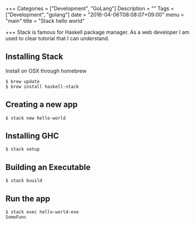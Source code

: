 +++
Categories = ["Development", "GoLang"]
Description = ""
Tags = ["Development", "golang"]
date = "2016-04-06T08:08:07+09:00"
menu = "main"
title = "Stack hello world"

+++
Stack is famous for Haskell package manager. 
As a web developer I am used to clear tutorial that I can understand.

## Installing Stack
Install on OSX through homebrew
```
$ brew update
$ brew install haskell-stack
```

## Creating a new app
```
$ stack new hello-world
```

## Installing GHC
```
$ stack setup
```

## Building an Executable
```
$ stack buuild
```

## Run the app
```
$ stack exec hello-world-exe
SomeFunc
```
